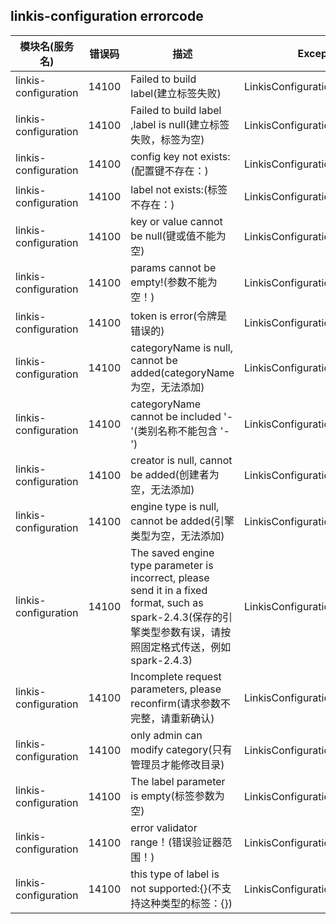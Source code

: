 ## linkis-configuration  errorcode

| 模块名(服务名) | 错误码  | 描述 | Exception Class|
| -------- | -------- | ----- |-----|
|linkis-configuration |14100|Failed to build label(建立标签失败)|LinkisConfigurationErrorCodeSummary|
|linkis-configuration |14100|Failed to build label ,label is null(建立标签失败，标签为空)|LinkisConfigurationErrorCodeSummary|
|linkis-configuration |14100|config key not exists:(配置键不存在：)|LinkisConfigurationErrorCodeSummary|
|linkis-configuration |14100|label not exists:(标签不存在：)|LinkisConfigurationErrorCodeSummary|
|linkis-configuration |14100|key or value cannot be null(键或值不能为空)|LinkisConfigurationErrorCodeSummary|
|linkis-configuration |14100|params cannot be empty!(参数不能为空！)|LinkisConfigurationErrorCodeSummary|
|linkis-configuration |14100|token is error(令牌是错误的)|LinkisConfigurationErrorCodeSummary|
|linkis-configuration |14100|categoryName is null, cannot be added(categoryName 为空，无法添加)|LinkisConfigurationErrorCodeSummary|
|linkis-configuration |14100|categoryName cannot be included '-'(类别名称不能包含 '-')|LinkisConfigurationErrorCodeSummary|
|linkis-configuration |14100|creator is null, cannot be added(创建者为空，无法添加)|LinkisConfigurationErrorCodeSummary|
|linkis-configuration |14100|engine type is null, cannot be added(引擎类型为空，无法添加)|LinkisConfigurationErrorCodeSummary|
|linkis-configuration |14100|The saved engine type parameter is incorrect, please send it in a fixed format, such as spark-2.4.3(保存的引擎类型参数有误，请按照固定格式传送，例如spark-2.4.3)|LinkisConfigurationErrorCodeSummary|
|linkis-configuration |14100|Incomplete request parameters, please reconfirm(请求参数不完整，请重新确认)|LinkisConfigurationErrorCodeSummary|
|linkis-configuration |14100|only admin can modify category(只有管理员才能修改目录)|LinkisConfigurationErrorCodeSummary|
|linkis-configuration |14100| The label parameter is empty(标签参数为空)|LinkisConfigurationErrorCodeSummary|
|linkis-configuration |14100|error validator range！(错误验证器范围！)|LinkisConfigurationErrorCodeSummary|
|linkis-configuration |14100|this type of label is not supported:{}(不支持这种类型的标签：{})|LinkisConfigurationErrorCodeSummary|


